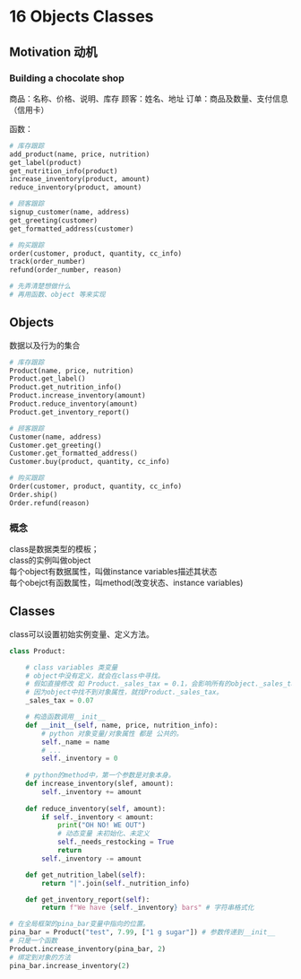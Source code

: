 # 16 Objects Classes

## Motivation 动机
### Building a chocolate shop
商品：名称、价格、说明、库存
顾客：姓名、地址
订单：商品及数量、支付信息（信用卡）

函数：
```python
# 库存跟踪
add_product(name, price, nutrition)
get_label(product)
get_nutrition_info(product)
increase_inventory(product, amount)
reduce_inventory(product, amount)

# 顾客跟踪
signup_customer(name, address)
get_greeting(customer)
get_formatted_address(customer)

# 购买跟踪
order(customer, product, quantity, cc_info)
track(order_number)
refund(order_number, reason)

# 先弄清楚想做什么
# 再用函数、object 等来实现
```

## Objects
数据以及行为的集合
```python
# 库存跟踪
Product(name, price, nutrition)
Product.get_label()
Product.get_nutrition_info()
Product.increase_inventory(amount)
Product.reduce_inventory(amount)
Product.get_inventory_report()

# 顾客跟踪
Customer(name, address)
Customer.get_greeting()
Customer.get_formatted_address()
Customer.buy(product, quantity, cc_info)

# 购买跟踪
Order(customer, product, quantity, cc_info)
Order.ship()
Order.refund(reason)
```

### 概念
class是数据类型的模板；<br />
class的实例叫做object<br />
每个object有数据属性，叫做instance variables描述其状态<br />
每个obejct有函数属性，叫method(改变状态、instance variables)

## Classes
class可以设置初始实例变量、定义方法。
```python
class Product:

    # class variables 类变量
    # object中没有定义，就会在class中寻找。
    # 假如直接修改 如 Product._sales_tax = 0.1，会影响所有的object._sales_tax的值
    # 因为object中找不到对象属性，就找Product._sales_tax。
    _sales_tax = 0.07

    # 构造函数调用__init__
    def __init__(self, name, price, nutrition_info):
        # python 对象变量/对象属性 都是 公共的。
        self._name = name
        # ...
        self._inventory = 0
    
    # python的method中，第一个参数是对象本身。
    def increase_inventory(slef, amount):
        self._inventory += amount
    
    def reduce_inventory(self, amount):
        if self._inventory < amount:
            print("OH NO! WE OUT")
            # 动态变量 未初始化、未定义
            self._needs_restocking = True
            return
        self._inventory -= amount

    def get_nutrition_label(self):
        return "|".join(self._nutrition_info)

    def get_inventory_report(self):
        return f"We have {self._inventory} bars" # 字符串格式化

# 在全局框架的pina_bar变量中指向的位置。
pina_bar = Product("test", 7.99, ["1 g sugar"]) # 参数传递到__init__
# 只是一个函数
Product.increase_inventory(pina_bar, 2)
# 绑定到对象的方法
pina_bar.increase_inventory(2)
```
